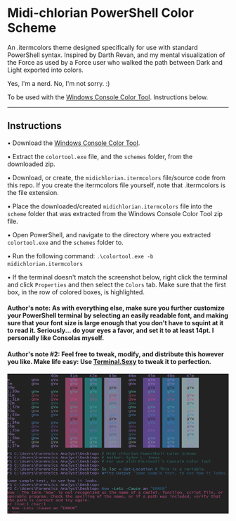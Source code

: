 # Midi-chlorian PowerShell Color Scheme
An .itermcolors theme designed specifically for use with standard PowerShell syntax. Inspired by Darth Revan, and my mental visualization of the Force as used by a Force user who walked the path between Dark and Light exported into colors.

Yes, I'm a nerd. No, I'm not sorry. :)

To be used with the [Windows Console Color Tool](https://github.com/Microsoft/console/releases). Instructions below.

---

## Instructions

• Download the [Windows Console Color Tool](https://github.com/Microsoft/console/releases).

• Extract the `colortool.exe` file, and the `schemes` folder, from the downloaded zip.

• Download, or create, the `midichlorian.itermcolors` file/source code from this repo. If you create the itermcolors file yourself, note that .itermcolors is the file extension.

• Place the downloaded/created `midichlorian.itermcolors` file into the `scheme` folder that was extracted from the Windows Console Color Tool zip file.

• Open PowerShell, and navigate to the directory where you extracted `colortool.exe` and the `schemes` folder to.

• Run the following command: `.\colortool.exe -b midichlorian.itermcolors`

• If the terminal doesn't match the screenshot below, right click the terminal and click `Properties` and then select the `Colors` tab. Make sure that the first box, in the row of colored boxes, is highlighted.

#### Author's note: As with everything else, make sure you further customize your PowerShell terminal by selecting an easily readable font, and making sure that your font size is large enough that you don't have to squint at it to read it. Seriously... do your eyes a favor, and set it to at least 14pt. I personally like Consolas myself.

#### Author's note #2: Feel free to tweak, modify, and distribute this however you like. Make life easy: Use [Terminal.Sexy](https://terminal.sexy/) to tweak it to perfection.

![Midichlorian.png](/screenshot/midichlorian.png?raw=true "Optional Title")
